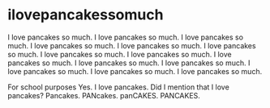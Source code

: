 # ilovepancakessomuch
I love pancakes so much. I love pancakes so much. I love pancakes so much. I love pancakes so much. I love pancakes so much. I love pancakes so much. I love pancakes so much. I love pancakes so much. I love pancakes so much. I love pancakes so much. I love pancakes so much. I love pancakes so much. I love pancakes so much. I love pancakes so much. 

For school purposes Yes. I love pancakes. Did I mention that I love pancakes? Pancakes. PANcakes. panCAKES. PANCAKES.
